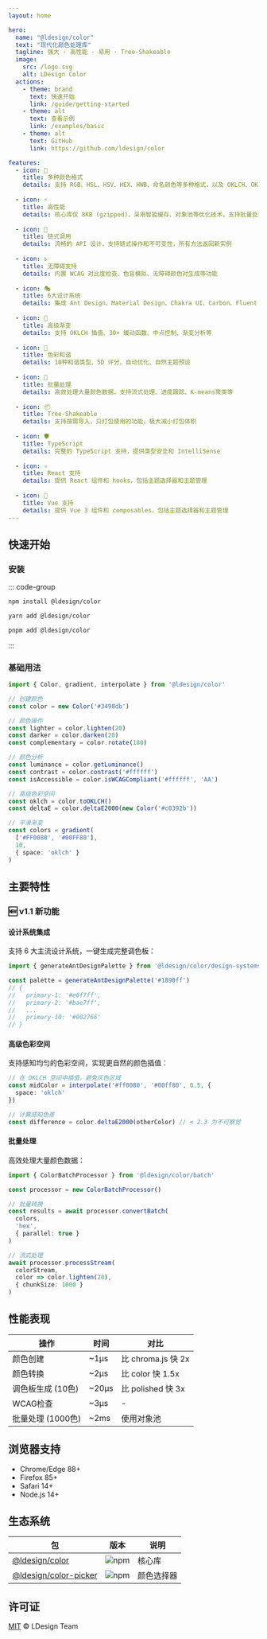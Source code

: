 ```yaml
---
layout: home

hero:
  name: "@ldesign/color"
  text: "现代化颜色处理库"
  tagline: 强大 · 高性能 · 易用 · Tree-Shakeable
  image:
    src: /logo.svg
    alt: LDesign Color
  actions:
    - theme: brand
      text: 快速开始
      link: /guide/getting-started
    - theme: alt
      text: 查看示例
      link: /examples/basic
    - theme: alt
      text: GitHub
      link: https://github.com/ldesign/color

features:
  - icon: 🎨
    title: 多种颜色格式
    details: 支持 RGB、HSL、HSV、HEX、HWB、命名颜色等多种格式，以及 OKLCH、OKLAB、LAB、LCH、XYZ 等高级色彩空间
    
  - icon: ⚡
    title: 高性能
    details: 核心库仅 8KB (gzipped)，采用智能缓存、对象池等优化技术，支持批量处理和流式处理
    
  - icon: 🔗
    title: 链式调用
    details: 流畅的 API 设计，支持链式操作和不可变性，所有方法返回新实例
    
  - icon: ♿
    title: 无障碍支持
    details: 内置 WCAG 对比度检查、色盲模拟、无障碍颜色对生成等功能
    
  - icon: 🎭
    title: 6大设计系统
    details: 集成 Ant Design、Material Design、Chakra UI、Carbon、Fluent UI、Tailwind CSS
    
  - icon: 🌈
    title: 高级渐变
    details: 支持 OKLCH 插值、30+ 缓动函数、中点控制、渐变分析等
    
  - icon: 🎯
    title: 色彩和谐
    details: 10种和谐类型、5D 评分、自动优化、自然主题预设
    
  - icon: 🚀
    title: 批量处理
    details: 高效处理大量颜色数据，支持流式处理、进度跟踪、K-means聚类等
    
  - icon: 📦
    title: Tree-Shakeable
    details: 支持按需导入，只打包使用的功能，极大减小打包体积
    
  - icon: 🛡️
    title: TypeScript
    details: 完整的 TypeScript 支持，提供类型安全和 IntelliSense
    
  - icon: ⚛️
    title: React 支持
    details: 提供 React 组件和 hooks，包括主题选择器和主题管理
    
  - icon: 💚
    title: Vue 支持
    details: 提供 Vue 3 组件和 composables，包括主题选择器和主题管理
---
```


## 快速开始

### 安装

::: code-group

```bash [npm]
npm install @ldesign/color
```

```bash [yarn]
yarn add @ldesign/color
```

```bash [pnpm]
pnpm add @ldesign/color
```

:::

### 基础用法

```typescript
import { Color, gradient, interpolate } from '@ldesign/color'

// 创建颜色
const color = new Color('#3498db')

// 颜色操作
const lighter = color.lighten(20)
const darker = color.darken(20)
const complementary = color.rotate(180)

// 颜色分析
const luminance = color.getLuminance()
const contrast = color.contrast('#ffffff')
const isAccessible = color.isWCAGCompliant('#ffffff', 'AA')

// 高级色彩空间
const oklch = color.toOKLCH()
const deltaE = color.deltaE2000(new Color('#c0392b'))

// 平滑渐变
const colors = gradient(
  ['#FF0080', '#00FF80'],
  10,
  { space: 'oklch' }
)
```

## 主要特性

### 🆕 v1.1 新功能

#### 设计系统集成

支持 6 大主流设计系统，一键生成完整调色板：

```typescript
import { generateAntDesignPalette } from '@ldesign/color/design-systems'

const palette = generateAntDesignPalette('#1890ff')
// {
//   primary-1: '#e6f7ff',
//   primary-2: '#bae7ff',
//   ...
//   primary-10: '#002766'
// }
```

#### 高级色彩空间

支持感知均匀的色彩空间，实现更自然的颜色插值：

```typescript
// 在 OKLCH 空间中插值，避免灰色区域
const midColor = interpolate('#ff0080', '#00ff80', 0.5, {
  space: 'oklch'
})

// 计算感知色差
const difference = color.deltaE2000(otherColor) // < 2.3 为不可察觉
```

#### 批量处理

高效处理大量颜色数据：

```typescript
import { ColorBatchProcessor } from '@ldesign/color/batch'

const processor = new ColorBatchProcessor()

// 批量转换
const results = await processor.convertBatch(
  colors,
  'hex',
  { parallel: true }
)

// 流式处理
await processor.processStream(
  colorStream,
  color => color.lighten(20),
  { chunkSize: 1000 }
)
```

## 性能表现

| 操作 | 时间 | 对比 |
|------|------|------|
| 颜色创建 | ~1μs | 比 chroma.js 快 2x |
| 颜色转换 | ~2μs | 比 color 快 1.5x |
| 调色板生成 (10色) | ~20μs | 比 polished 快 3x |
| WCAG检查 | ~3μs | - |
| 批量处理 (1000色) | ~2ms | 使用对象池 |

## 浏览器支持

- Chrome/Edge 88+
- Firefox 85+
- Safari 14+
- Node.js 14+

## 生态系统

| 包 | 版本 | 说明 |
|---|------|------|
| [@ldesign/color](.) | ![npm](https://img.shields.io/npm/v/@ldesign/color) | 核心库 |
| [@ldesign/color-picker](../color-picker) | ![npm](https://img.shields.io/npm/v/@ldesign/color-picker) | 颜色选择器 |

## 许可证

[MIT](https://github.com/ldesign/color/blob/master/LICENSE) © LDesign Team


